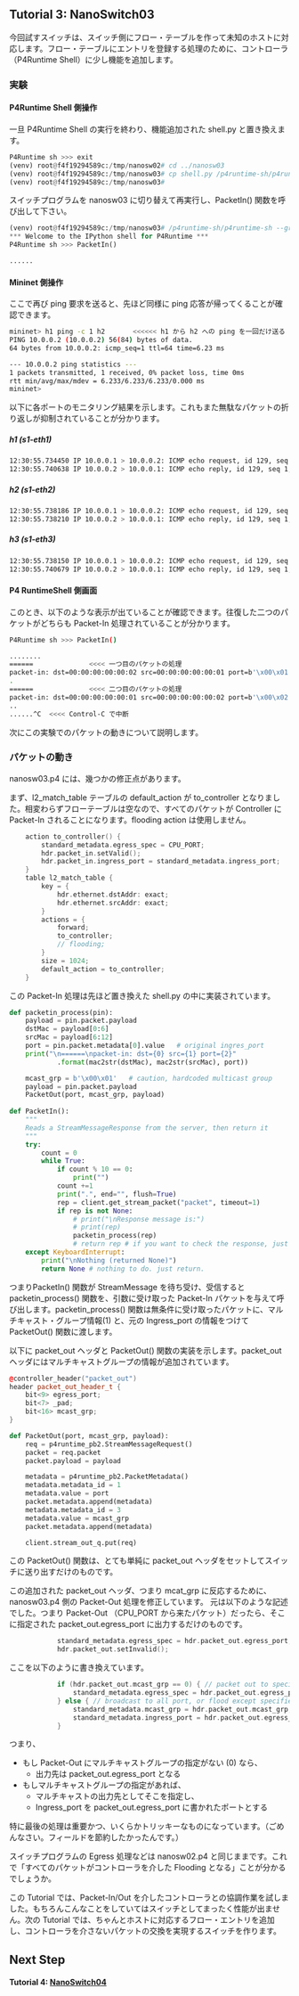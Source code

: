 ## Tutorial 3: NanoSwitch03

今回試すスイッチは、スイッチ側にフロー・テーブルを作って未知のホストに対応します。フロー・テーブルにエントリを登録する処理のために、コントローラ（P4Runtime Shell）に少し機能を追加します。

### 実験

#### P4Runtime Shell 側操作

一旦 P4Runtime Shell の実行を終わり、機能追加された shell.py と置き換えます。

```python
P4Runtime sh >>> exit
(venv) root@f4f19294589c:/tmp/nanosw02# cd ../nanosw03
(venv) root@f4f19294589c:/tmp/nanosw03# cp shell.py /p4runtime-sh/p4runtime_sh/shell.py 
(venv) root@f4f19294589c:/tmp/nanosw03# 
```

スイッチプログラムを nanosw03 に切り替えて再実行し、PacketIn() 関数を呼び出して下さい。
```python
(venv) root@f4f19294589c:/tmp/nanosw03# /p4runtime-sh/p4runtime-sh --grpc-addr 192.168.XX.XX:50001 --device-id 1 --election-id 0,1 --config p4info.txt,nanosw03.json
*** Welcome to the IPython shell for P4Runtime ***
P4Runtime sh >>> PacketIn()

......
```

#### Mininet 側操作

ここで再び ping 要求を送ると、先ほど同様に ping 応答が帰ってくることが確認できます。
```bash
mininet> h1 ping -c 1 h2       <<<<<< h1 から h2 への ping を一回だけ送る
PING 10.0.0.2 (10.0.0.2) 56(84) bytes of data.
64 bytes from 10.0.0.2: icmp_seq=1 ttl=64 time=6.23 ms

--- 10.0.0.2 ping statistics ---
1 packets transmitted, 1 received, 0% packet loss, time 0ms
rtt min/avg/max/mdev = 6.233/6.233/6.233/0.000 ms
mininet> 

```

以下に各ポートのモニタリング結果を示します。これもまた無駄なパケットの折り返しが抑制されていることが分かります。

#####  h1 (s1-eth1)

```bash
12:30:55.734450 IP 10.0.0.1 > 10.0.0.2: ICMP echo request, id 129, seq 1, length 64
12:30:55.740638 IP 10.0.0.2 > 10.0.0.1: ICMP echo reply, id 129, seq 1, length 64
```

##### h2 (s1-eth2)

```bash
12:30:55.738186 IP 10.0.0.1 > 10.0.0.2: ICMP echo request, id 129, seq 1, length 64
12:30:55.738210 IP 10.0.0.2 > 10.0.0.1: ICMP echo reply, id 129, seq 1, length 64
```

##### h3 (s1-eth3)

```bash
12:30:55.738150 IP 10.0.0.1 > 10.0.0.2: ICMP echo request, id 129, seq 1, length 64
12:30:55.740679 IP 10.0.0.2 > 10.0.0.1: ICMP echo reply, id 129, seq 1, length 64
```

#### P4 RuntimeShell 側画面

このとき、以下のような表示が出ていることが確認できます。往復した二つのパケットがどちらも Packet-In 処理されていることが分かります。

```bash
P4Runtime sh >>> PacketIn()                                                                                                                    

........
======              <<<< 一つ目のパケットの処理
packet-in: dst=00:00:00:00:00:02 src=00:00:00:00:00:01 port=b'\x00\x01'
.
======              <<<< 二つ目のパケットの処理
packet-in: dst=00:00:00:00:00:01 src=00:00:00:00:00:02 port=b'\x00\x02'
..
......^C  <<<< Control-C で中断
```

次にこの実験でのパケットの動きについて説明します。

### パケットの動き

nanosw03.p4 には、幾つかの修正点があります。

まず、l2_match_table テーブルの default_action が to_controller となりました。相変わらずフローテーブルは空なので、すべてのパケットが Controller に Packet-In されることになります。flooding action は使用しません。

```C++
    action to_controller() {
        standard_metadata.egress_spec = CPU_PORT;
        hdr.packet_in.setValid();
        hdr.packet_in.ingress_port = standard_metadata.ingress_port;
    }
    table l2_match_table {
        key = {
            hdr.ethernet.dstAddr: exact;
            hdr.ethernet.srcAddr: exact;
        }
        actions = {
            forward;
            to_controller;
            // flooding;
        }
        size = 1024;
        default_action = to_controller;
    }
```
この Packet-In 処理は先ほど置き換えた shell.py の中に実装されています。
```Python
def packetin_process(pin):
    payload = pin.packet.payload
    dstMac = payload[0:6]
    srcMac = payload[6:12]
    port = pin.packet.metadata[0].value   # original ingres_port
    print("\n======\npacket-in: dst={0} src={1} port={2}"
            .format(mac2str(dstMac), mac2str(srcMac), port))

    mcast_grp = b'\x00\x01'   # caution, hardcoded multicast group
    payload = pin.packet.payload
    PacketOut(port, mcast_grp, payload)
    
def PacketIn():
    """
    Reads a StreamMessageResponse from the server, then return it
    """
    try:
        count = 0
        while True:
            if count % 10 == 0:
                print("")
            count +=1
            print(".", end="", flush=True)
            rep = client.get_stream_packet("packet", timeout=1)
            if rep is not None:
                # print("\nResponse message is:")
                # print(rep)
                packetin_process(rep)
                # return rep # if you want to check the response, just return 
    except KeyboardInterrupt:
        print("\nNothing (returned None)")
        return None # nothing to do. just return.
```

つまりPacketIn() 関数が StreamMessage を待ち受け、受信すると packetin_process() 関数を、引数に受け取った Packet-In パケットを与えて呼び出します。packetin_process() 関数は無条件に受け取ったパケットに、マルチキャスト・グループ情報(1) と、元の Ingress_port の情報をつけてPacketOut() 関数に渡します。

以下に packet_out ヘッダと PacketOut() 関数の実装を示します。packet_out ヘッダにはマルチキャストグループの情報が追加されています。

```C++
@controller_header("packet_out")
header packet_out_header_t {
    bit<9> egress_port;
    bit<7> _pad;
    bit<16> mcast_grp; 
}
```

```python
def PacketOut(port, mcast_grp, payload):
    req = p4runtime_pb2.StreamMessageRequest()
    packet = req.packet
    packet.payload = payload

    metadata = p4runtime_pb2.PacketMetadata()
    metadata.metadata_id = 1
    metadata.value = port
    packet.metadata.append(metadata)
    metadata.metadata_id = 3
    metadata.value = mcast_grp
    packet.metadata.append(metadata)

    client.stream_out_q.put(req)
```

この PacketOut() 関数は、とても単純に packet_out ヘッダをセットしてスイッチに送り出すだけのものです。

この追加された packet_out ヘッダ、つまり mcat_grp に反応するために、nanosw03.p4 側の Packet-Out 処理を修正しています。
元は以下のような記述でした。つまり Packet-Out （CPU_PORT から来たパケット）だったら、そこに指定された packet_out.egress_port に出力するだけのものです。

```C++
            standard_metadata.egress_spec = hdr.packet_out.egress_port;
            hdr.packet_out.setInvalid();
```
ここを以下のように書き換えています。
```C++
            if (hdr.packet_out.mcast_grp == 0) { // packet out to specified port
                standard_metadata.egress_spec = hdr.packet_out.egress_port;
            } else { // broadcast to all port, or flood except specified port
                standard_metadata.mcast_grp = hdr.packet_out.mcast_grp; // set multicast flag
                standard_metadata.ingress_port = hdr.packet_out.egress_port; // store exception port
            }
```

つまり、

- もし Packet-Out にマルチキャストグループの指定がない (0) なら、
  - 出力先は packet_out.egress_port となる
- もしマルチキャストグループの指定があれば、
  -  マルチキャストの出力先としてそこを指定し、
  - Ingress_port を packet_out.egress_port に書かれたポートとする

特に最後の処理は重要かつ、いくらかトリッキーなものになっています。（ごめんなさい。フィールドを節約したかったんです。）

スイッチプログラムの Egress 処理などは nanosw02.p4 と同じままです。これで「すべてのパケットがコントローラを介した Flooding となる」ことが分かるでしょうか。



この Tutorial では、Packet-In/Out を介したコントローラとの協調作業を試しました。もちろんこんなことをしていてはスイッチとしてまったく性能が出ません。次の Tutorial では、ちゃんとホストに対応するフロー・エントリを追加し、コントローラを介さないパケットの交換を実現するスイッチを作ります。



## Next Step

#### Tutorial 4: [NanoSwitch04](t4_nanosw04.md)

